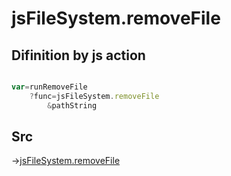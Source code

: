# jsFileSystem.removeFile

## Difinition by js action

```js.js

var=runRemoveFile
	?func=jsFileSystem.removeFile
		&pathString
```

## Src

->[jsFileSystem.removeFile](https://github.com/puutaro/CommandClick/blob/master/app/src/main/java/com/puutaro/commandclick/fragment_lib/terminal_fragment/js_interface/file/JsFileSystem.kt#L228)



